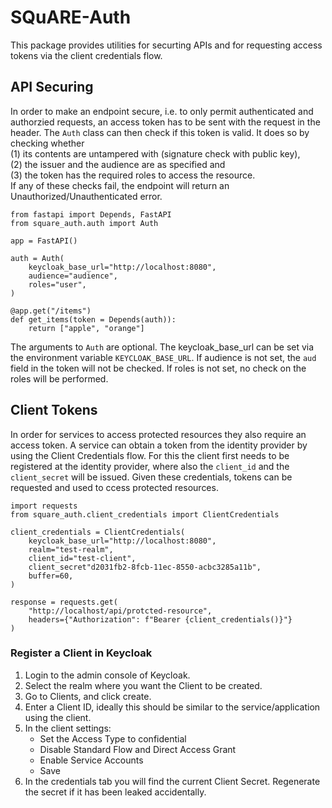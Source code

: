# SQuARE-Auth

This package provides utilities for securting APIs and for requesting access tokens via the client credentials flow.

## API Securing
In order to make an endpoint secure, i.e. to only permit authenticated and authorzied requests, an access token has to be sent with the request in the header. The `Auth` class can then check if this token is valid. It does so by checking whether  
(1) its contents are untampered with (signature check with public key),  
(2) the issuer and the audience are as specified and  
(3) the token has the required roles to access the resource.  
If any of these checks fail, the endpoint will return an Unauthorized/Unauthenticated error.

```python3
from fastapi import Depends, FastAPI
from square_auth.auth import Auth

app = FastAPI()

auth = Auth(
    keycloak_base_url="http://localhost:8080",
    audience="audience",
    roles="user",
)

@app.get("/items")
def get_items(token = Depends(auth)):
    return ["apple", "orange"]
```

The arguments to `Auth` are optional. The keycloak_base_url can be set via the environment variable `KEYCLOAK_BASE_URL`. If audience is not set, the `aud` field in the token will not be checked. If roles is not set, no check on the roles will be performed.

## Client Tokens
In order for services to access protected resources they also require an access token. A service can obtain a token from the identity provider by using the Client Credentials flow. For this the client first needs to be registered at the identity provider, where also the `client_id` and the `client_secret` will be issued. Given these credentials, tokens can be requested and used to ccess protected resources.

```python3
import requests
from square_auth.client_credentials import ClientCredentials

client_credentials = ClientCredentials(
    keycloak_base_url="http://localhost:8080",
    realm="test-realm",
    client_id="test-client",
    client_secret"d2031fb2-8fcb-11ec-8550-acbc3285a11b",
    buffer=60,
)

response = requests.get(
    "http://localhost/api/protcted-resource", 
    headers={"Authorization": f"Bearer {client_credentials()}"}
)
```
### Register a Client in Keycloak
1. Login to the admin console of Keycloak.
2. Select the realm where you want the Client to be created.
3. Go to Clients, and click create.
4. Enter a Client ID, ideally this should be similar to the service/application using the client.
5. In the client settings:
    - Set the Access Type to confidential
    - Disable Standard Flow and Direct Access Grant
    - Enable Service Accounts
    - Save
6. In the credentials tab you will find the current Client Secret. Regenerate the secret if it has been leaked accidentally. 
